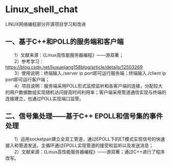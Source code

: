# Linux_shell_chat
LINUX网络编程部分开源项目学习和改进
## 一、基于C++和POLL的服务端和客户端
&emsp;&emsp;1）文献来源：《Linux高性能服务器编程》——游双著；\
&emsp;&emsp;2）参考学习：https://blog.csdn.net/liuxuejiang158blog/article/details/12503269 \
&emsp;&emsp;3）使用说明：终端输入./server ip port即可运行服务端；终端输入./client ip port即可运行客户端；\
&emsp;&emsp;4）项目说明：服务端采用POLL形式监控监听和各客户端的连接，分配较大的用户数据数组实现随机访问提高时间利用率；客户端采用管道通信实现与终端的连接建立，也通过POLL实现端口监管。
## 二、信号集处理——基于C++ EPOLL和信号集的事件处理
&emsp;&emsp;1）运用socketpair建立全双工管道，通过EPOLL下的ET模式实现信号的快速接入和管道发送，主循环通过EPOLL实现管道的接受和监听以及发送消息；\
&emsp;&emsp;2）文献来源：《Linux高性能服务器编程》——游双著；通过C++进行了程序改写。
